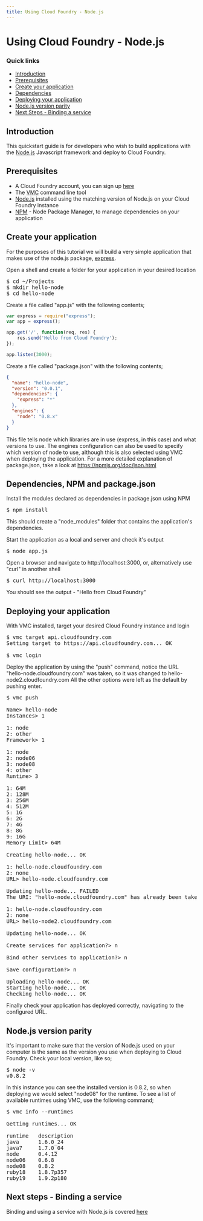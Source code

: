 ```yaml
---
title: Using Cloud Foundry - Node.js
---
```


# Using Cloud Foundry - Node.js

### Quick links ###
* [Introduction](#intro)
* [Prerequisites](#prerequisites)
* [Create your application](#create-your-app)
* [Dependencies](#dependencies)
* [Deploying your application](#deploy-your-app)
* [Node.js version parity](#checking-node-versions)
* [Next Steps - Binding a service](#next-steps)

## <a id='intro'></a>Introduction ##

This quickstart guide is for developers who wish to build applications with the [Node.js](http://www.nodejs.org) Javascript framework and deploy to Cloud Foundry.

## <a id='prerequisites'></a>Prerequisites ##

* A Cloud Foundry account, you can sign up [here](https://my.cloudfoundry.com/signup)
* The [VMC](../../managing-apps/) command line tool 
* [Node.js](http://www.nodejs.org) installed using the matching version of Node.js on your Cloud Foundry instance
* [NPM](http://npmjs.org/) - Node Package Manager, to manage dependencies on your application

## <a id='create-your-app'></a>Create your application ##

For the purposes of this tutorial we will build a very simple application that makes use of the node.js package, [express](http://expressjs.com).

Open a shell and create a folder for your application in your desired location

<pre class="terminal">
$ cd ~/Projects
$ mkdir hello-node
$ cd hello-node
</pre>

Create a file called "app.js" with the following contents;

```javascript
var express = require("express");
var app = express();

app.get('/', function(req, res) {
    res.send('Hello from Cloud Foundry');
});

app.listen(3000);
```

Create a file called "package.json" with the following contents;

```json
{
  "name": "hello-node",
  "version": "0.0.1",
  "dependencies": {
    "express": "*"
  },
  "engines": {
    "node": "0.8.x"
  }
}
```

This file tells node which libraries are in use (express, in this case) and what versions to use. The engines configuration can also be used to specify which version of node to use, although this is also selected using VMC when deploying the application. For a more detailed explanation of package.json, take a look at https://npmjs.org/doc/json.html

## <a id='dependencies'></a>Dependencies, NPM and package.json ##

Install the modules declared as dependencies in package.json using NPM

<pre class="terminal">
$ npm install
</pre>

This should create a "node_modules" folder that contains the application's dependencies.

Start the application as a local and server and check it's output

<pre class="terminal">
$ node app.js
</pre>

Open a browser and navigate to http://localhost:3000, or, alternatively use "curl" in another shell

<pre class="terminal">
$ curl http://localhost:3000
</pre>

You should see the output - "Hello from Cloud Foundry"

## <a id='deploy-your-app'></a>Deploying your application ##

With VMC installed, target your desired Cloud Foundry instance and login

<pre class="terminal">
$ vmc target api.cloudfoundry.com
Setting target to https://api.cloudfoundry.com... OK

$ vmc login
</pre>

Deploy the application by using the "push" command, notice the URL "hello-node.cloudfoundry.com" was taken, so it was changed to hello-node2.cloudfoundry.com
All the other options were left as the default by pushing enter.

<pre class="terminal">
$ vmc push

Name> hello-node
Instances> 1

1: node
2: other
Framework> 1   

1: node
2: node06
3: node08
4: other
Runtime> 3

1: 64M
2: 128M
3: 256M
4: 512M
5: 1G
6: 2G
7: 4G
8: 8G
9: 16G
Memory Limit> 64M

Creating hello-node... OK

1: hello-node.cloudfoundry.com
2: none
URL> hello-node.cloudfoundry.com

Updating hello-node... FAILED
The URI: "hello-node.cloudfoundry.com" has already been taken or reserved

1: hello-node.cloudfoundry.com
2: none
URL> hello-node2.cloudfoundry.com

Updating hello-node... OK

Create services for application?> n

Bind other services to application?> n

Save configuration?> n

Uploading hello-node... OK
Starting hello-node... OK
Checking hello-node... OK
</pre>

Finally check your application has deployed correctly, navigating to the configured URL.

## <a id='checking-node-versions'></a>Node.js version parity ##

It's important to make sure that the version of Node.js used on your computer is the same as the version you use when deploying to Cloud Foundry. Check your local version, like so;

<pre class="terminal">
$ node -v
v0.8.2
</pre>

In this instance you can see the installed version is 0.8.2, so when deploying we would select "node08" for the runtime. To see a list of available runtimes using VMC, use the following command;

<pre class="terminal">
$ vmc info --runtimes

Getting runtimes... OK

runtime   description
java      1.6.0_24   
java7     1.7.0_04   
node      0.4.12     
node06    0.6.8      
node08    0.8.2      
ruby18    1.8.7p357  
ruby19    1.9.2p180  
</pre>

## <a id='next-steps'></a>Next steps - Binding a service ##

Binding and using a service with Node.js is covered [here](./services.html)